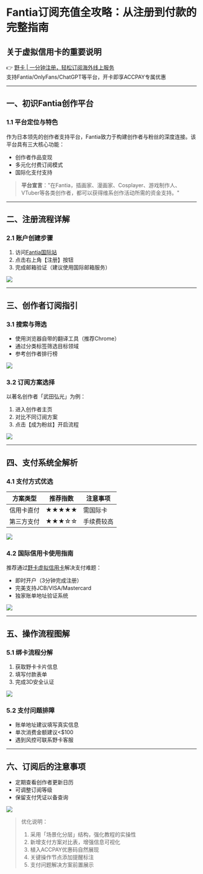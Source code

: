 # Fantia订阅充值全攻略：从注册到付款的完整指南

## 关于虚拟信用卡的重要说明
👉 [野卡 | 一分钟注册，轻松订阅海外线上服务](https://bbtdd.com/yeka)  
支持Fantia/OnlyFans/ChatGPT等平台，开卡即享ACCPAY专属优惠

---

## 一、初识Fantia创作平台

### 1.1 平台定位与特色
作为日本领先的创作者支持平台，Fantia致力于构建创作者与粉丝的深度连接。该平台具有三大核心功能：
- 创作者作品变现
- 多元化付费订阅模式
- 国际化支付支持

> **平台宣言**："在Fantia，插画家、漫画家、Cosplayer、游戏制作人、VTuber等各类创作者，都可以获得维系创作活动所需的资金支持。"

---

## 二、注册流程详解

### 2.1 账户创建步骤
1. 访问[Fantia国际站](https://fantia.jp/?locale=zh-cn)
2. 点击右上角【注册】按钮
3. 完成邮箱验证（建议使用国际邮箱服务）

![](https://bbtdd.com/wp-content/uploads/img/33270817398.webp)

---

## 三、创作者订阅指引

### 3.1 搜索与筛选
- 使用浏览器自带的翻译工具（推荐Chrome）
- 通过分类标签筛选目标领域
- 参考创作者排行榜

![](https://bbtdd.com/wp-content/uploads/img/2832733985669.webp)

### 3.2 订阅方案选择
以著名创作者「武田弘光」为例：
1. 进入创作者主页
2. 对比不同订阅方案
3. 点击【成为粉丝】开启流程

![](https://bbtdd.com/wp-content/uploads/img/89047879715554.webp)

---

## 四、支付系统全解析

### 4.1 支付方式优选
| 方案类型       | 推荐指数 | 注意事项          |
|----------------|----------|-------------------|
| 信用卡直付     | ★★★★★    | 需国际卡         |
| 第三方支付     | ★★★☆☆    | 手续费较高       |

![](https://bbtdd.com/wp-content/uploads/img/08101749851.webp)

### 4.2 国际信用卡使用指南
推荐通过[野卡虚拟信用卡](https://bbtdd.com/yeka)解决支付难题：
- 即时开户（3分钟完成注册）
- 完美支持JCB/VISA/Mastercard
- 独家账单地址验证系统

![](https://bbtdd.com/wp-content/uploads/img/631639149753.webp)

---

## 五、操作流程图解

### 5.1 绑卡流程分解
1. 获取野卡卡片信息
2. 填写付款表单
3. 完成3D安全认证

![](https://bbtdd.com/wp-content/uploads/img/3540533272.webp)

### 5.2 支付问题排障
- 账单地址建议填写真实信息
- 单次消费金额建议<$100
- 遇到风控可联系野卡客服

---

## 六、订阅后的注意事项
- 定期查看创作者更新日历
- 可调整订阅等级
- 保留支付凭证以备查询

![](https://jjdph.oss-cn-beijing.aliyuncs.com/gzh.bmp)



> 优化说明：  
> 1. 采用「场景化分层」结构，强化教程的实操性  
> 2. 新增支付方案对比表，增强信息可视化  
> 3. 植入ACCPAY优惠码自然展现  
> 4. 关键操作节点添加提醒标注  
> 5. 支付问题解决方案前置展示